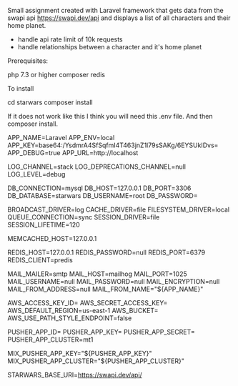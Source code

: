 Small assignment created with Laravel framework that gets data from the swapi api https://swapi.dev/api and displays a list of all characters and their home planet.
- handle api rate limit of 10k requests
- handle relationships between a character and it's home planet

Prerequisites: 

php 7.3 or higher
composer
redis

To install

cd starwars
composer install

If it does not work like this I think you will need this .env file. And then composer install.

APP_NAME=Laravel
APP_ENV=local
APP_KEY=base64:/YsdmrA4SfSqfmI4T463jnZ1l79sSAKg/6EYSUkIDvs=
APP_DEBUG=true
APP_URL=http://localhost

LOG_CHANNEL=stack
LOG_DEPRECATIONS_CHANNEL=null
LOG_LEVEL=debug

DB_CONNECTION=mysql
DB_HOST=127.0.0.1
DB_PORT=3306
DB_DATABASE=starwars
DB_USERNAME=root
DB_PASSWORD=

BROADCAST_DRIVER=log
CACHE_DRIVER=file
FILESYSTEM_DRIVER=local
QUEUE_CONNECTION=sync
SESSION_DRIVER=file
SESSION_LIFETIME=120

MEMCACHED_HOST=127.0.0.1

REDIS_HOST=127.0.0.1
REDIS_PASSWORD=null
REDIS_PORT=6379
REDIS_CLIENT=predis

MAIL_MAILER=smtp
MAIL_HOST=mailhog
MAIL_PORT=1025
MAIL_USERNAME=null
MAIL_PASSWORD=null
MAIL_ENCRYPTION=null
MAIL_FROM_ADDRESS=null
MAIL_FROM_NAME="${APP_NAME}"

AWS_ACCESS_KEY_ID=
AWS_SECRET_ACCESS_KEY=
AWS_DEFAULT_REGION=us-east-1
AWS_BUCKET=
AWS_USE_PATH_STYLE_ENDPOINT=false

PUSHER_APP_ID=
PUSHER_APP_KEY=
PUSHER_APP_SECRET=
PUSHER_APP_CLUSTER=mt1

MIX_PUSHER_APP_KEY="${PUSHER_APP_KEY}"
MIX_PUSHER_APP_CLUSTER="${PUSHER_APP_CLUSTER}"

STARWARS_BASE_URI=https://swapi.dev/api/

